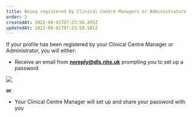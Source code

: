 ```yaml
---
title: Being registered by Clinical Centre Managers or Administrators​
order: 2
createdAt: 2022-09-01T07:23:50.495Z
updatedAt: 2022-09-01T07:23:50.501Z
---
```

If your profile has been registered by your Clinical Centre Manager or Administrator, you will either:​

* Receive an email from **noreply@dls.nhs.uk** prompting you to set up a password

![](/img/le-1-07-Being-registered.jpg)

**or**

* Your Clinical Centre Manager will set up and share your password with you
